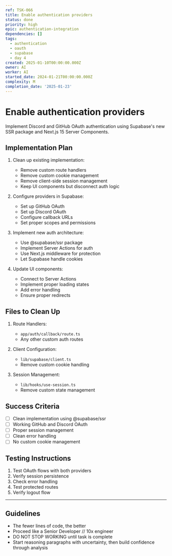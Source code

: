 ```yaml
---
ref: TSK-066
title: Enable authentication providers
status: done
priority: high
epic: authentication-integration
dependencies: []
tags:
  - authentication
  - oauth
  - supabase
  - day 4
created: 2025-01-10T00:00:00.000Z
owner: AI
worker: AI
started_date: 2024-01-21T00:00:00.000Z
complexity: M
completion_date: '2025-01-23'
---
```

# Enable authentication providers

Implement Discord and GitHub OAuth authentication using Supabase's new SSR package and Next.js 15 Server Components.

## Implementation Plan

1. Clean up existing implementation:

   - Remove custom route handlers
   - Remove custom cookie management
   - Remove client-side session management
   - Keep UI components but disconnect auth logic

2. Configure providers in Supabase:

   - Set up GitHub OAuth
   - Set up Discord OAuth
   - Configure callback URLs
   - Set proper scopes and permissions

3. Implement new auth architecture:

   - Use @supabase/ssr package
   - Implement Server Actions for auth
   - Use Next.js middleware for protection
   - Let Supabase handle cookies

4. Update UI components:
   - Connect to Server Actions
   - Implement proper loading states
   - Add error handling
   - Ensure proper redirects

## Files to Clean Up

1. Route Handlers:

   - `app/auth/callback/route.ts`
   - Any other custom auth routes

2. Client Configuration:

   - `lib/supabase/client.ts`
   - Remove custom cookie handling

3. Session Management:
   - `lib/hooks/use-session.ts`
   - Remove custom state management

## Success Criteria

- [ ] Clean implementation using @supabase/ssr
- [ ] Working GitHub and Discord OAuth
- [ ] Proper session management
- [ ] Clean error handling
- [ ] No custom cookie management

## Testing Instructions

1. Test OAuth flows with both providers
2. Verify session persistence
3. Check error handling
4. Test protected routes
5. Verify logout flow

---

## Guidelines

- The fewer lines of code, the better
- Proceed like a Senior Developer // 10x engineer
- DO NOT STOP WORKING until task is complete
- Start reasoning paragraphs with uncertainty, then build confidence through analysis
